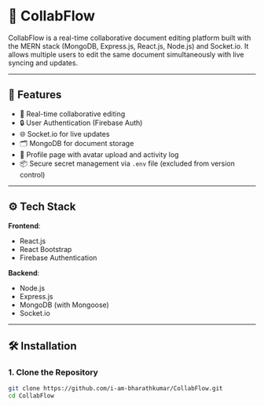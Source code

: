 # 📄 CollabFlow

CollabFlow is a real-time collaborative document editing platform built with the MERN stack (MongoDB, Express.js, React.js, Node.js) and Socket.io. It allows multiple users to edit the same document simultaneously with live syncing and updates.

---

## 🚀 Features

- 📝 Real-time collaborative editing
- 🔒 User Authentication (Firebase Auth)
- 🌐 Socket.io for live updates
- 🗂️ MongoDB for document storage
- 📁 Profile page with avatar upload and activity log
- 📦 Secure secret management via `.env` file (excluded from version control)

---

## ⚙️ Tech Stack

**Frontend**:
- React.js
- React Bootstrap
- Firebase Authentication

**Backend**:
- Node.js
- Express.js
- MongoDB (with Mongoose)
- Socket.io

---

## 🛠️ Installation

### 1. Clone the Repository

```bash
git clone https://github.com/i-am-bharathkumar/CollabFlow.git
cd CollabFlow
